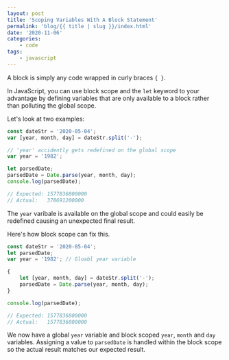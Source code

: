 ```yaml
---
layout: post
title: 'Scoping Variables With A Block Statement'
permalink: 'blog/{{ title | slug }}/index.html'
date: '2020-11-06'
categories:
    - code
tags:
    - javascript
---
```


A block is simply any code wrapped in curly braces `{ }`.

In JavaScript, you can use block scope and the `let` keyword to your advantage by defining variables that are only available to a block rather than polluting the global scope.

Let's look at two examples:

```javascript
const dateStr = '2020-05-04';
var [year, month, day] = dateStr.split('-');

// 'year' accidently gets redefined on the global scope
var year = '1982';

let parsedDate;
parsedDate = Date.parse(year, month, day);
console.log(parsedDate);

// Expected: 1577836800000
// Actual:   378691200000
```

The `year` varibale is available on the global scope and could easily be redefined causing an unexpected final result.

Here's how block scope can fix this.

```javascript
const dateStr = '2020-05-04';
let parsedDate;
var year = '1982'; // Gloabl year variable

{
	let [year, month, day] = dateStr.split('-');
	parsedDate = Date.parse(year, month, day);
}

console.log(parsedDate);

// Expected: 1577836800000
// Actual:   1577836800000
```

We now have a global `year` variable and block scoped `year`, `month` and `day` variables. Assigning a value to `parsedDate` is handled within the block scope so the actual result matches our expected result.
